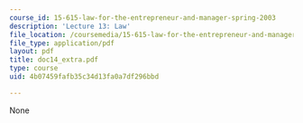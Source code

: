 ```yaml
---
course_id: 15-615-law-for-the-entrepreneur-and-manager-spring-2003
description: 'Lecture 13: Law'
file_location: /coursemedia/15-615-law-for-the-entrepreneur-and-manager-spring-2003/4b07459fafb35c34d13fa0a7df296bbd_doc14_extra.pdf
file_type: application/pdf
layout: pdf
title: doc14_extra.pdf
type: course
uid: 4b07459fafb35c34d13fa0a7df296bbd

---
```

None